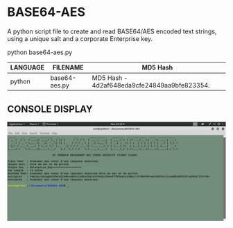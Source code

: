 # BASE64-AES
A python script file to create and read BASE64/AES encoded text strings, using a unique salt and a corporate Enterprise key.

python base64-aes.py

| LANGUAGE | FILENAME | MD5 Hash |
|------    |------    | -------  |
| python | base64-aes.py | MD5 Hash - 4d2af648eda9cfe24849aa9bfe823354. |

## CONSOLE DISPLAY
![Screenshot](picture1.png)
